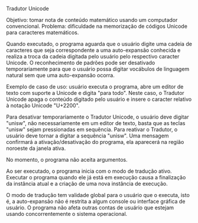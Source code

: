 Tradutor Unicode

Objetivo: tomar nota de conteúdo matemático usando um computador convencional.
Problema: dificuldade na memorização de códigos Unicode para caracteres matemáticos.

Quando executado, o programa aguarda que o usuário digite uma cadeia de caracteres que seja correspondente a uma auto-expansão conhecida e realiza a troca da cadeia digitada pelo usuário pelo respectivo caracter Unicode. O reconhecimento de padrões pode ser desativado temporariamente para que o usuário possa digitar vocábulos de linguagem natural sem que uma auto-expansão ocorra.

Exemplo de caso de uso: usuário executa o programa, abre um editor de texto com suporte a Unicode e digita "para todo". Neste caso, o Tradutor Unicode apaga o conteúdo digitado pelo usuário e insere o caracter relativo à notação Unicode "U+2200".

Para desativar temporariamente o Tradutor Unicode, o usuário deve digitar "unisw", não necessariamente em um editor de texto, basta que as teclas "unisw" sejam pressionadas em sequência. Para reativar o Tradutor, o usuário deve tornar a digitar a sequência "unisw". Uma mensagem confirmará a ativação/desativação do programa, ela aparecerá na região noroeste da janela ativa.

No momento, o programa não aceita argumentos.

Ao ser executado, o programa inicia com o modo de tradução ativo. Executar o programa quando ele já está em execução causa a finalização da instância atual e a criação de uma nova instância de execução.

O modo de tradução tem validade global para o usuário que o executa, isto é, a auto-expansão não é restrita a algum console ou interface gráfica de usuário. O programa não afeta outras contas de usuário que estejam usando concorrentemente o sistema operacional.